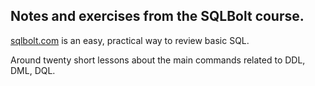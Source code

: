 ## Notes and exercises from the SQLBolt course.

[sqlbolt.com](https://sqlbolt.com/) is an easy, practical way to review basic SQL.

Around twenty short lessons about the main commands related to DDL, DML, DQL.
